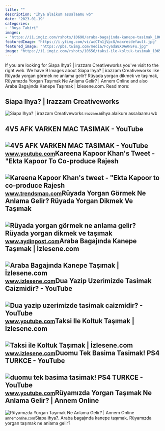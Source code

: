 ```yaml
---
title: ""
description: "Ihya alaikum assalaamu wb"
date: "2023-01-19"
categories:
- "Ruya Tabiri"
images:
- "https://i1.imgiz.com/rshots/10690/araba-bagajinda-kanepe-tasimak_10690303-12770_1800x945.jpg"
featuredImage: "https://i.ytimg.com/vi/wcCTn1jVpc8/maxresdefault.jpg"
featured_image: "https://pbs.twimg.com/media/Fcyada8X0AANSFu.jpg"
image: "https://i1.imgiz.com/rshots/10656/taksi-ile-koltuk-tasimak_10656212-1440_1800x945.jpg"
---
```


If you are looking for Siapa Ihya? | irazzam Creativeworks you've visit to the right web. We have 9 Images about Siapa Ihya? | irazzam Creativeworks like Rüyada yorgan görmek ne anlama gelir? Rüyada yorgan dikmek ve taşımak, Rüyamızda Yorgan Taşımak Ne Anlama Gelir? | Annem Online and also Araba Bagajında Kanepe Taşımak | İzlesene.com. Read more:

Siapa Ihya? | Irazzam Creativeworks
-----------------------------------

 ![Siapa Ihya? | irazzam Creativeworks](https://irazzam.id/wp-content/uploads/2020/07/Ihya-R.-Azzam.jpg) <small>irazzam.id</small>ihya alaikum assalaamu wb

4V5 AFK VARKEN MAC TASIMAK - YouTube
------------------------------------

 ![4V5 AFK VARKEN MAC TASIMAK - YouTube](https://i.ytimg.com/vi/4Fh7g6hLaEA/maxresdefault.jpg) <small>www.youtube.com</small>Kareena Kapoor Khan's Tweet - "Ekta Kapoor To Co-produce Rajesh
---------------------------------------------------------------

 ![Kareena Kapoor Khan's tweet - "Ekta Kapoor to co-produce Rajesh](https://pbs.twimg.com/media/Fcyada8X0AANSFu.jpg) <small>www.trendsmap.com</small>Rüyada Yorgan Görmek Ne Anlama Gelir? Rüyada Yorgan Dikmek Ve Taşımak
---------------------------------------------------------------------

 ![Rüyada yorgan görmek ne anlama gelir? Rüyada yorgan dikmek ve taşımak](https://aydinpostcom.teimg.com/crop/1280x720/aydinpost-com/images/haberler/2020/03/ruyada-yorgan-gormek-ne-anlama-gelir-ruyada-yorgan-dikmek-ve-tasimak-anlami_CCHr91qrrx.jpg) <small>www.aydinpost.com</small>Araba Bagajında Kanepe Taşımak | İzlesene.com
---------------------------------------------

 ![Araba Bagajında Kanepe Taşımak | İzlesene.com](https://i1.imgiz.com/rshots/10690/araba-bagajinda-kanepe-tasimak_10690303-12770_1800x945.jpg) <small>www.izlesene.com</small>Dua Yazip Uzerimizde Tasimak Caizmidir? - YouTube
-------------------------------------------------

 ![Dua yazip uzerimizde tasimak caizmidir? - YouTube](https://i.ytimg.com/vi/Vv4JgpSC6rM/maxresdefault.jpg?sqp=-oaymwEmCIAKENAF8quKqQMa8AEB-AGMAoAC4AOKAgwIABABGGcgZyhnMA8=&rs=AOn4CLAfqiNuDIMc7FLQE6IG4bqot9o3mA) <small>www.youtube.com</small>Taksi Ile Koltuk Taşımak | İzlesene.com
---------------------------------------

 ![Taksi ile Koltuk Taşımak | İzlesene.com](https://i1.imgiz.com/rshots/10656/taksi-ile-koltuk-tasimak_10656212-1440_1800x945.jpg) <small>www.izlesene.com</small>Duomu Tek Basima Tasimak! PS4 TURKCE - YouTube
----------------------------------------------

 ![duomu tek basima tasimak! PS4 TURKCE - YouTube](https://i.ytimg.com/vi/wcCTn1jVpc8/maxresdefault.jpg) <small>www.youtube.com</small>Rüyamızda Yorgan Taşımak Ne Anlama Gelir? | Annem Online
--------------------------------------------------------

 ![Rüyamızda Yorgan Taşımak Ne Anlama Gelir? | Annem Online](https://annemonline.com/wp-content/uploads/2021/01/ruyamizda-yorgan-tasimak-ne-anlama-gelir_60106aed4d979.jpeg) <small>annemonline.com</small>Siapa ihya?. Araba bagajında kanepe taşımak. Rüyamızda yorgan taşımak ne anlama gelir?
